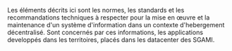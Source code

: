 Les éléments décrits ici sont les normes, les standards et les recommandations techniques à respecter pour la mise en œuvre et la maintenance d'un système d'information dans un contexte d'hebergement décentralisé. 
Sont concernés par ces informations, les applications developpés dans les territoires, placés dans les datacenter des SGAMI.